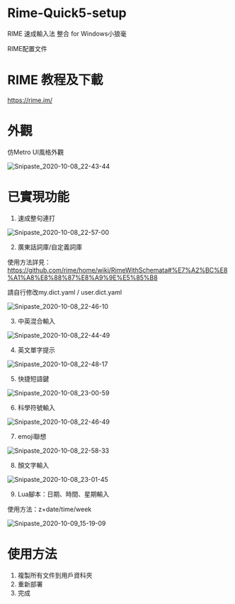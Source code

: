 # Rime-Quick5-setup
RIME 速成輸入法 整合 for Windows小狼毫

RIME配置文件
# RIME 教程及下載
https://rime.im/

# 外觀
仿Metro UI風格外觀

![Snipaste_2020-10-08_22-43-44](https://user-images.githubusercontent.com/61930699/95475227-91390e00-09b8-11eb-9076-f5985ec94be4.png)

# 已實現功能
1. 速成整句連打

![Snipaste_2020-10-08_22-57-00](https://user-images.githubusercontent.com/61930699/95476217-9a76aa80-09b9-11eb-8c38-af670367176b.png)

2. 廣東話詞庫/自定義詞庫

使用方法詳見：https://github.com/rime/home/wiki/RimeWithSchemata#%E7%A2%BC%E8%A1%A8%E8%88%87%E8%A9%9E%E5%85%B8

請自行修改my.dict.yaml / user.dict.yaml

![Snipaste_2020-10-08_22-46-10](https://user-images.githubusercontent.com/61930699/95475219-90a07780-09b8-11eb-8125-7ce725fcc09e.png)

3. 中英混合輸入

![Snipaste_2020-10-08_22-44-49](https://user-images.githubusercontent.com/61930699/95475224-91390e00-09b8-11eb-8fac-5c3e5d87d19a.png)

4. 英文單字提示

![Snipaste_2020-10-08_22-48-17](https://user-images.githubusercontent.com/61930699/95475216-8f6f4a80-09b8-11eb-866a-3eb8b0f5477f.png)

5. 快捷短語鍵

![Snipaste_2020-10-08_23-00-59](https://user-images.githubusercontent.com/61930699/95476761-2983c280-09ba-11eb-9be2-252fcf3f49a2.png)

6. 科學符號輸入

![Snipaste_2020-10-08_22-46-49](https://user-images.githubusercontent.com/61930699/95475218-9007e100-09b8-11eb-99fd-d347673f2604.png)

7. emoji聯想

![Snipaste_2020-10-08_22-58-33](https://user-images.githubusercontent.com/61930699/95476428-d1e55700-09b9-11eb-8eaf-343e7784c1f0.png)

8. 顏文字輸入

![Snipaste_2020-10-08_23-01-45](https://user-images.githubusercontent.com/61930699/95476871-4d470880-09ba-11eb-98d6-db7df95c1f72.png)

9. Lua腳本：日期、時間、星期輸入

使用方法：z+date/time/week

![Snipaste_2020-10-09_15-19-09](https://user-images.githubusercontent.com/61930699/95554519-e3267600-0a42-11eb-8975-45109c760c61.png)

# 使用方法
1. 複製所有文件到用戶資科夾
2. 重新部署
3. 完成
